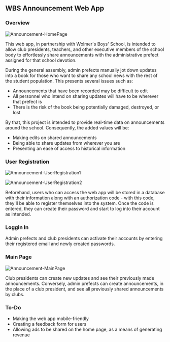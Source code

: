 ## WBS Announcement Web App

### Overview
![Announcement-HomePage](https://github.com/user-attachments/assets/39c43f62-bbf9-4f02-913f-f282871c85fc)

This web app, in partnership with Wolmer's Boys' School, is intended to allow club presidents, teachers, and other executive members of the school body to effortlessly share announcements with the administrative prefect assigned for that school devotion. 

During the general assembly, admin prefects manually jot down updates into a book for those who want to share any school news with the rest of the student population. This presents several issues such as:
* Announcements that have been recorded may be difficult to edit
* All personnel who intend on sharing updates will have to be wherever that prefect is
* There is the risk of the book being potentially damaged, destroyed, or lost

By that, this project is intended to provide real-time data on announcements around the school. Consequently, the added values will be:
* Making edits on shared announcements
* Being able to share updates from wherever you are
* Presenting an ease of access to historical information 

### User Registration
![Announcement-UserRegistration1](https://github.com/user-attachments/assets/45c6a7d3-8ff9-426c-a410-5201819c1c98)

![Announcement-UserRegistration2](https://github.com/user-attachments/assets/6bcf735b-c844-4031-bef4-a378f9664971)

Beforehand, users who can access the web app will be stored in a database with their information along with an authorization code - with this code, they'll be able to register themselves into the system. Once the code is entered, they can create their password and start to log into their account as intended.

### Loggin In

Admin prefects and club presidents can activate their accounts by entering their registered email and newly created passwords.

### Main Page
![Announcement-MainPage](https://github.com/user-attachments/assets/a6508399-dd55-4050-b6d8-27898720c0cb)

Club presidents can create new updates and see their previously made announcements. Conversely, admin prefects can create announcements, in the place of a club president, and see all previously shared announcements by clubs.

### To-Do
* Making the web app mobile-friendly
* Creating a feedback form for users
* Allowing ads to be shared on the home page, as a means of generating revenue
